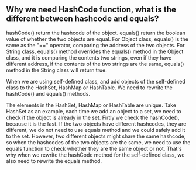 ## Why we need HashCode function, what is the different between hashcode and equals?

hashCode() return the hashcode of the object. equals() return the boolean value of whether the two objects are equal. For Object class, equals() is the same as the "==" operator, comparing the address of the two objects. For String class, equals() method overrides the equals() method in the Object class, and it is comparing the contents two strings, even if they have different address, if the contents of the two strings are the same, equals() method in the String class will return true.

When we are using self-defined class, and add objects of the self-defined class to the HashSet, HashMap or HashTable. We need to rewrite the hashCode() and equals() methods.

The elements in the HashSet, HashMap or HashTable are unique. Take HashSet as an example, each time we add an object to a set, we need to check if the object is already in the set. Firtly we check the hashCode(), because it is the fast. If the two objects have different hashcodes, they are different, we do not need to use equals method and we could safely add it to the set. However, two different objects might share the same hashcode, so when the hashcodes of the two objects are the same, we need to use the equals function to check whether they are the same object or not. That's why when we rewrite the hashCode method for the self-defined class, we also need to rewrite the equals method.